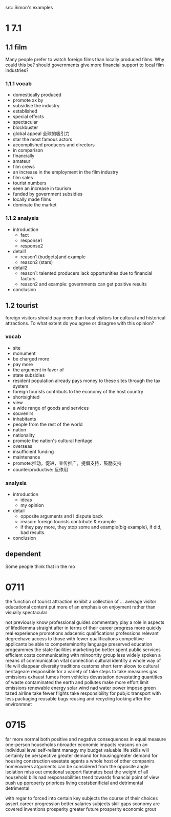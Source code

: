 src: Simon's examples



# 1 7.1

## 1.1 film

Many people prefer to watch foreign films than locally produced films. Why could this be? should governments give more financial support to local film industries?

### 1.1.1 vocab

- domestically produced
- promote xx by
- subsidise the industry
- established
- special effects
- spectacular
- blockbuster
- global appeal 全球的吸引力
- star the most famous actors
- accomplished producers and directors
- in comparison
- financially
- amateur
- film crews
- an increase in the employment in the film industry
- film sales
- tourist numbers
- seen an increase in tourism
- funded by government subsidies
- locally made films
- dominate the market


### 1.1.2 analysis

- introduction
	- fact
	- response1
	- response2
- detail1
	- reason1 (budgets)and example
	- reason2 (stars)
- detail2
	- reason1: talented producers lack opportunities due to financial factors.
	- reason2 and example: governments can get positive results 
- conclusion


## 1.2 tourist

foreign visitors should pay more than local visitors for cultural and historical attractions. To what extent do you agree or disagree with this opinion?

### vocab

- site
- monument
- be charged more
- pay more
- the argument in favor of
- state subsidies
- resident population already pays money to these sites through the tax system
- foreign tourists contributs to the economy of the host country
- shortsighted
- view
- a wide range of goods and services
- souvenirs
- inhabitants
- people from the rest of the world
- nation
- nationality
- promote the nation's cultural heritage
- overseas
- insufficient funding
- maintenance
- promote:推动，促进，宣传推广，提倡支持，鼓励支持
- counterproductive: 反作用


### analysis

- introduction
	- ideas
	- my opinion
- detail
	- opposite arguments and I dispute back
	- reason: foreign tourists contribute & example
	- if they pay more, they stop some and example(big example), if did, bad results.
- conclusion


## dependent

Some people think that in the mo



# 0711

the function of
tourist attraction
exhibit a collection of ...
average visitor
educational content
put more of an emphasis on enjoyment
rather than
visually spectacular

not previously know
professional guides
commentary
play a role in
aspects of lifedilemma
straight after in terms of their career
progress more quickly
real experience
promotions
adacemic qualifications
professions
relevant degreehave access to 
those with fewer qualifications
competitive
applicants
be able to competeminority language
preserved
education progeammes
the state
facilities
marketing
be better spent
public services
efficient
costs
communicating with minoortity group
less widely spoken a means of communication
vital connection
cultural identity
a whole way of life will diappear
diversity
traditions
customs
short term
aloow to
cultural heritageare responsible for
a variety of 
take steps to
take measures
gas emissions exhaust fumes from vehicles
devastation
devastating
quantities of waste
contaminated the earth and pollutes
make more effort
limit emissions
renewable energy
solar wind nad water power
impose green tazed
airline
take fewer flights
take responsibility for
pub;ic transport
with less packaging
reusable bags
reusing and recycling
looking after the environmnet



# 0715

far more normal both positive and negative consequences in equal measure one-person households
nbroader economic impacts
reasons
on an individual level
self-reliant
managy my budget
valuable life skills
will certainly be
perspective
greater demand for housinggreater demand for housing construction esestate agents
 a whole host of other companirs homeowners
 atguments
 can be considered from the opposite angle
 isolation
 miss out 
 emotional support
 flatmates
 beat the weight of all household bills nad responsobilities
 trend towards
 financial point of view
 push up pproperty priprices
 living costsbenificial and detrimental
detrimental

with regar to 
forced into certain key subjects
the course of their choices
assert
career progression
better salaries
subjects
skill gaps
sconomy are covered
inventions
prosperity
greater future prosperity
economic grout
